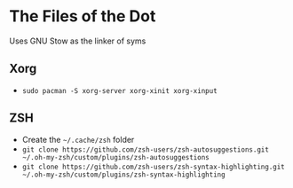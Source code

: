 # The Files of the Dot

Uses GNU Stow as the linker of syms

## Xorg

- `sudo pacman -S xorg-server xorg-xinit xorg-xinput`

## ZSH

- Create the `~/.cache/zsh` folder
- `git clone https://github.com/zsh-users/zsh-autosuggestions.git ~/.oh-my-zsh/custom/plugins/zsh-autosuggestions`
- `git clone https://github.com/zsh-users/zsh-syntax-highlighting.git ~/.oh-my-zsh/custom/plugins/zsh-syntax-highlighting`
